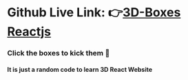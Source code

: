 # Github Live Link: 👉[3D-Boxes Reactjs](https://indiedanish.github.io/3D-Boxes-Reactjs/)

### Click the boxes to kick them 🤜

#### It is just a random code to learn 3D React Website
